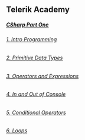<h2>Telerik Academy</h2>

<h5><a href="https://github.com/stoyans/Telerik/tree/master/Programming/CSharpPart1" target="_blank"<strong>CSharp Part One</strong></h5>

<h6><a href="https://github.com/stoyans/Telerik/tree/master/Programming/CSharpPart1/Intro_Programming" target="_blank">1. Intro Programming</a></h6>
<h6><a href="https://github.com/stoyans/Telerik/tree/master/Programming/CSharpPart1/Primitive_Data_types" target="_blank">2. Primitive Data Types</h6>
<h6><a href="https://github.com/stoyans/Telerik/tree/master/Programming/CSharpPart1/Operators_and_Expressions" target="_blank">3. Operators and Expressions</h6>
<h6><a href="https://github.com/stoyans/Telerik/tree/master/Programming/CSharpPart1/In_Out_Console" target="_blank">4. In and Out of Console</h6>
<h6><a href="https://github.com/stoyans/Telerik/tree/master/Programming/CSharpPart1/ConditionalOperators" target="_blank">5. Conditional Operators</h6>
<h6><a href="https://github.com/stoyans/Telerik/tree/master/Programming/CSharpPart1/Loops" target="_blank">6. Loops</h6>


